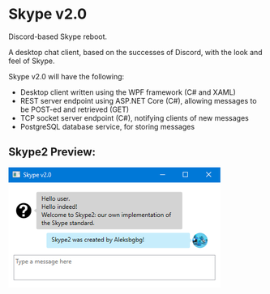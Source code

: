 # Skype v2.0
Discord-based Skype reboot.

A desktop chat client, based on the successes of Discord, with the look and feel of Skype.

Skype v2.0 will have the following:
- Desktop client written using the WPF framework (C# and XAML)
- REST server endpoint using ASP.NET Core (C#), allowing messages to be POST-ed and retrieved (GET)
- TCP socket server endpoint (C#), notifying clients of new messages
- PostgreSQL database service, for storing messages

## Skype2 Preview:
![Skype2 Preview](Preview/Preview_1.png)